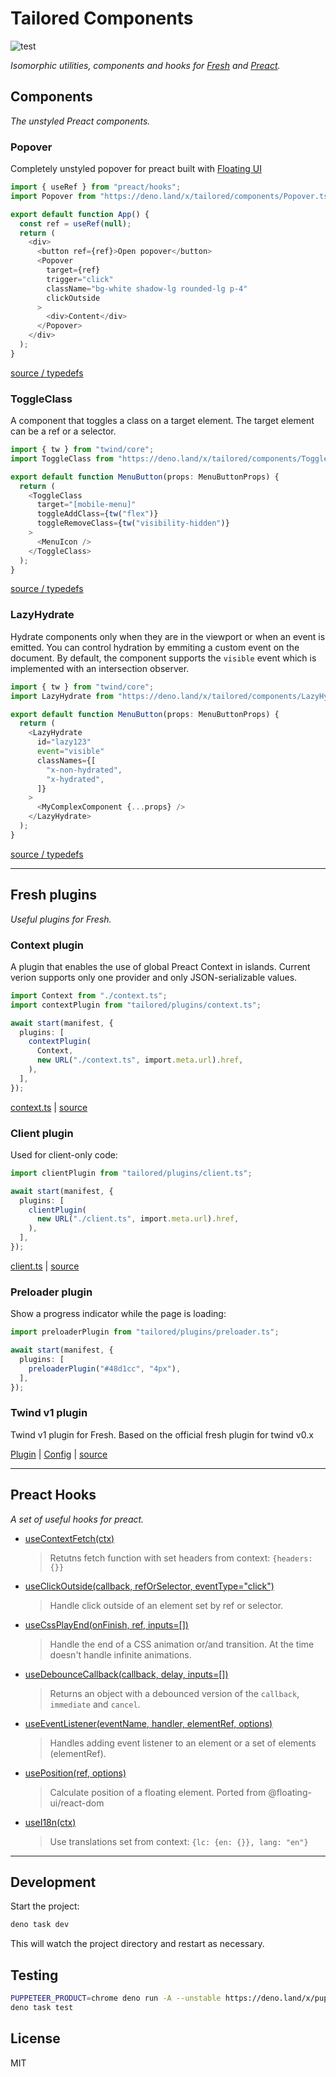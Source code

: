 # Tailored Components

![test](https://github.com/nesterow/tailored/actions/workflows/test.yml/badge.svg?branch=main)

_Isomorphic utilities, components and hooks for [Fresh](https://fresh.deno.dev)
and [Preact](https://preactjs.com)._

## Components

_The unstyled Preact components._

### Popover

Completely unstyled popover for preact built with
[Floating UI](https://floating-ui.com/docs/getting-started)

```typescript
import { useRef } from "preact/hooks";
import Popover from "https://deno.land/x/tailored/components/Popover.tsx";

export default function App() {
  const ref = useRef(null);
  return (
    <div>
      <button ref={ref}>Open popover</button>
      <Popover
        target={ref}
        trigger="click"
        className="bg-white shadow-lg rounded-lg p-4"
        clickOutside
      >
        <div>Content</div>
      </Popover>
    </div>
  );
}
```

[source / typedefs](https://deno.land/x/tailored/components/Popover.tsx?source)

### ToggleClass

A component that toggles a class on a target element. The target element can be
a ref or a selector.

```typescript
import { tw } from "twind/core";
import ToggleClass from "https://deno.land/x/tailored/components/ToggleClass.tsx";

export default function MenuButton(props: MenuButtonProps) {
  return (
    <ToggleClass
      target="[mobile-menu]"
      toggleAddClass={tw("flex")}
      toggleRemoveClass={tw("visibility-hidden")}
    >
      <MenuIcon />
    </ToggleClass>
  );
}
```

[source / typedefs](https://deno.land/x/tailored/components/ToggleClass.tsx?source)

### LazyHydrate

Hydrate components only when they are in the viewport or when an event is
emitted. You can control hydration by emmiting a custom event on the document.
By default, the component supports the `visible` event which is implemented with
an intersection observer.

```typescript
import { tw } from "twind/core";
import LazyHydrate from "https://deno.land/x/tailored/components/LazyHydrate.tsx";

export default function MenuButton(props: MenuButtonProps) {
  return (
    <LazyHydrate
      id="lazy123"
      event="visible"
      classNames={[
        "x-non-hydrated",
        "x-hydrated",
      ]}
    >
      <MyComplexComponent {...props} />
    </LazyHydrate>
  );
}
```

[source / typedefs](https://deno.land/x/tailored/components/LazyHydrate.tsx?source)

---

## Fresh plugins

_Useful plugins for Fresh._

### Context plugin

A plugin that enables the use of global Preact Context in islands. Current
verion supports only one provider and only JSON-serializable values.

```typescript
import Context from "./context.ts";
import contextPlugin from "tailored/plugins/context.ts";

await start(manifest, {
  plugins: [
    contextPlugin(
      Context,
      new URL("./context.ts", import.meta.url).href,
    ),
  ],
});
```

[context.ts](./context.ts) |
[source](https://deno.land/x/tailored/plugins/context.ts?source)

### Client plugin

Used for client-only code:

```typescript
import clientPlugin from "tailored/plugins/client.ts";

await start(manifest, {
  plugins: [
    clientPlugin(
      new URL("./client.ts", import.meta.url).href,
    ),
  ],
});
```

[client.ts](./client.ts) |
[source](https://deno.land/x/tailored/plugins/client.ts?source)

### Preloader plugin

Show a progress indicator while the page is loading:

```typescript
import preloaderPlugin from "tailored/plugins/preloader.ts";

await start(manifest, {
  plugins: [
    preloaderPlugin("#48d1cc", "4px"),
  ],
});
```

### Twind v1 plugin

Twind v1 plugin for Fresh. Based on the official fresh plugin for twind v0.x

[Plugin](./main.ts) | [Config](./twind.config.ts) |
[source](https://deno.land/x/tailored/plugins/twind.ts?source)

---

## Preact Hooks

_A set of useful hooks for preact._

- [useContextFetch(ctx)](https://deno.land/x/tailored/hooks/useContextFetch.ts?source)
  > Retutns fetch function with set headers from context: `{headers: {}}`
- [useClickOutside(callback, refOrSelector, eventType="click")](https://deno.land/x/tailored/hooks/useClickOutside.ts?source)
  > Handle click outside of an element set by ref or selector.
- [useCssPlayEnd(onFinish, ref, inputs=[])](https://deno.land/x/tailored/hooks/useCssPlayEnd.ts?source)
  > Handle the end of a CSS animation or/and transition. At the time doesn't
  > handle infinite animations.
- [useDebounceCallback(callback, delay, inputs=[])](https://deno.land/x/tailored/hooks/useDebounceCallback.ts?source)
  > Returns an object with a debounced version of the `callback`, `immediate`
  > and `cancel`.
- [useEventListener(eventName, handler, elementRef, options)](https://deno.land/x/tailored/hooks/useEventListener.ts?source)
  > Handles adding event listener to an element or a set of elements
  > (elementRef).
- [usePosition(ref, options)](https://deno.land/x/tailored/hooks/usePosition.ts?source)
  > Calculate position of a floating element. Ported from @floating-ui/react-dom
- [useI18n(ctx)](https://deno.land/x/tailored/hooks/useI18n.ts?source)
  > Use translations set from context: `{lc: {en: {}}, lang: "en"}`

---

## Development

Start the project:

```bash
deno task dev
```

This will watch the project directory and restart as necessary.

## Testing

```bash
PUPPETEER_PRODUCT=chrome deno run -A --unstable https://deno.land/x/puppeteer@16.2.0/install.ts
deno task test
```

## License

MIT
